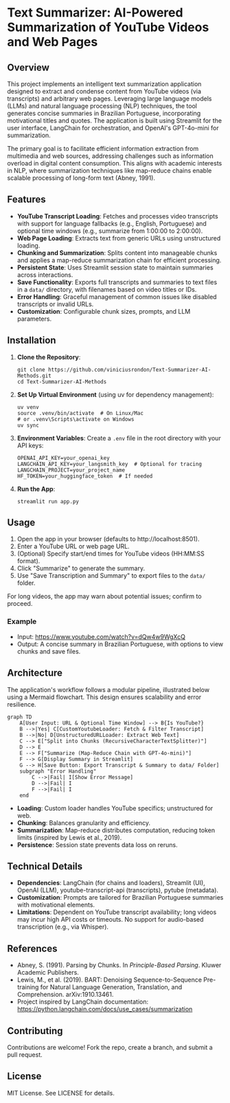 # Text Summarizer: AI-Powered Summarization of YouTube Videos and Web Pages

## Overview

This project implements an intelligent text summarization application designed to extract and condense content from YouTube videos (via transcripts) and arbitrary web pages. Leveraging large language models (LLMs) and natural language processing (NLP) techniques, the tool generates concise summaries in Brazilian Portuguese, incorporating motivational titles and quotes. The application is built using Streamlit for the user interface, LangChain for orchestration, and OpenAI's GPT-4o-mini for summarization.

The primary goal is to facilitate efficient information extraction from multimedia and web sources, addressing challenges such as information overload in digital content consumption. This aligns with academic interests in NLP, where summarization techniques like map-reduce chains enable scalable processing of long-form text (Abney, 1991).

## Features

- **YouTube Transcript Loading**: Fetches and processes video transcripts with support for language fallbacks (e.g., English, Portuguese) and optional time windows (e.g., summarize from 1:00:00 to 2:00:00).
- **Web Page Loading**: Extracts text from generic URLs using unstructured loading.
- **Chunking and Summarization**: Splits content into manageable chunks and applies a map-reduce summarization chain for efficient processing.
- **Persistent State**: Uses Streamlit session state to maintain summaries across interactions.
- **Save Functionality**: Exports full transcripts and summaries to text files in a `data/` directory, with filenames based on video titles or IDs.
- **Error Handling**: Graceful management of common issues like disabled transcripts or invalid URLs.
- **Customization**: Configurable chunk sizes, prompts, and LLM parameters.

## Installation

1. **Clone the Repository**:
   ```
   git clone https://github.com/viniciusrondon/Text-Summarizer-AI-Methods.git
   cd Text-Summarizer-AI-Methods
   ```

2. **Set Up Virtual Environment** (using uv for dependency management):
   ```
   uv venv
   source .venv/bin/activate  # On Linux/Mac
   # or .venv\Scripts\activate on Windows
   uv sync
   ```

3. **Environment Variables**:
   Create a `.env` file in the root directory with your API keys:
   ```
   OPENAI_API_KEY=your_openai_key
   LANGCHAIN_API_KEY=your_langsmith_key  # Optional for tracing
   LANGCHAIN_PROJECT=your_project_name
   HF_TOKEN=your_huggingface_token  # If needed
   ```

4. **Run the App**:
   ```
   streamlit run app.py
   ```

## Usage

1. Open the app in your browser (defaults to http://localhost:8501).
2. Enter a YouTube URL or web page URL.
3. (Optional) Specify start/end times for YouTube videos (HH:MM:SS format).
4. Click "Summarize" to generate the summary.
5. Use "Save Transcription and Summary" to export files to the `data/` folder.

For long videos, the app may warn about potential issues; confirm to proceed.

### Example
- Input: https://www.youtube.com/watch?v=dQw4w9WgXcQ
- Output: A concise summary in Brazilian Portuguese, with options to view chunks and save files.

## Architecture

The application's workflow follows a modular pipeline, illustrated below using a Mermaid flowchart. This design ensures scalability and error resilience.

```mermaid
graph TD
    A[User Input: URL & Optional Time Window] --> B{Is YouTube?}
    B -->|Yes| C[CustomYoutubeLoader: Fetch & Filter Transcript]
    B -->|No| D[UnstructuredURLLoader: Extract Web Text]
    C --> E["Split into Chunks (RecursiveCharacterTextSplitter)"]
    D --> E
    E --> F["Summarize (Map-Reduce Chain with GPT-4o-mini)"]
    F --> G[Display Summary in Streamlit]
    G --> H[Save Button: Export Transcript & Summary to data/ Folder]
    subgraph "Error Handling"
        C -->|Fail| I[Show Error Message]
        D -->|Fail| I
        F -->|Fail| I
    end
```

- **Loading**: Custom loader handles YouTube specifics; unstructured for web.
- **Chunking**: Balances granularity and efficiency.
- **Summarization**: Map-reduce distributes computation, reducing token limits (inspired by Lewis et al., 2019).
- **Persistence**: Session state prevents data loss on reruns.

## Technical Details

- **Dependencies**: LangChain (for chains and loaders), Streamlit (UI), OpenAI (LLM), youtube-transcript-api (transcripts), pytube (metadata).
- **Customization**: Prompts are tailored for Brazilian Portuguese summaries with motivational elements.
- **Limitations**: Dependent on YouTube transcript availability; long videos may incur high API costs or timeouts. No support for audio-based transcription (e.g., via Whisper).

## References
- Abney, S. (1991). Parsing by Chunks. In *Principle-Based Parsing*. Kluwer Academic Publishers.
- Lewis, M., et al. (2019). BART: Denoising Sequence-to-Sequence Pre-training for Natural Language Generation, Translation, and Comprehension. arXiv:1910.13461.
- Project inspired by LangChain documentation: https://python.langchain.com/docs/use_cases/summarization

## Contributing
Contributions are welcome! Fork the repo, create a branch, and submit a pull request.

## License
MIT License. See LICENSE for details.
